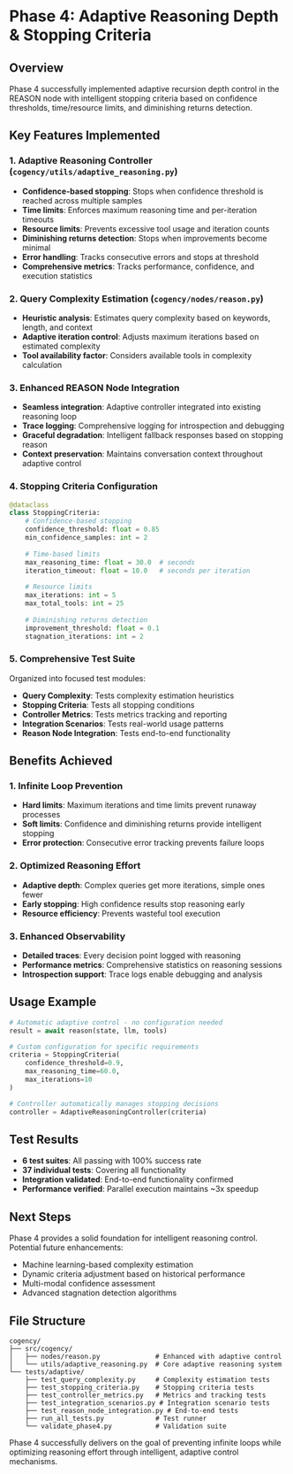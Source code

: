 # Phase 4: Adaptive Reasoning Depth & Stopping Criteria

## Overview
Phase 4 successfully implemented adaptive recursion depth control in the REASON node with intelligent stopping criteria based on confidence thresholds, time/resource limits, and diminishing returns detection.

## Key Features Implemented

### 1. Adaptive Reasoning Controller (`cogency/utils/adaptive_reasoning.py`)
- **Confidence-based stopping**: Stops when confidence threshold is reached across multiple samples
- **Time limits**: Enforces maximum reasoning time and per-iteration timeouts
- **Resource limits**: Prevents excessive tool usage and iteration counts
- **Diminishing returns detection**: Stops when improvements become minimal
- **Error handling**: Tracks consecutive errors and stops at threshold
- **Comprehensive metrics**: Tracks performance, confidence, and execution statistics

### 2. Query Complexity Estimation (`cogency/nodes/reason.py`)
- **Heuristic analysis**: Estimates query complexity based on keywords, length, and context
- **Adaptive iteration control**: Adjusts maximum iterations based on estimated complexity
- **Tool availability factor**: Considers available tools in complexity calculation

### 3. Enhanced REASON Node Integration
- **Seamless integration**: Adaptive controller integrated into existing reasoning loop
- **Trace logging**: Comprehensive logging for introspection and debugging
- **Graceful degradation**: Intelligent fallback responses based on stopping reason
- **Context preservation**: Maintains conversation context throughout adaptive control

### 4. Stopping Criteria Configuration
```python
@dataclass
class StoppingCriteria:
    # Confidence-based stopping
    confidence_threshold: float = 0.85
    min_confidence_samples: int = 2
    
    # Time-based limits
    max_reasoning_time: float = 30.0  # seconds
    iteration_timeout: float = 10.0   # seconds per iteration
    
    # Resource limits
    max_iterations: int = 5
    max_total_tools: int = 25
    
    # Diminishing returns detection
    improvement_threshold: float = 0.1
    stagnation_iterations: int = 2
```

### 5. Comprehensive Test Suite
Organized into focused test modules:
- **Query Complexity**: Tests complexity estimation heuristics
- **Stopping Criteria**: Tests all stopping conditions
- **Controller Metrics**: Tests metrics tracking and reporting
- **Integration Scenarios**: Tests real-world usage patterns
- **Reason Node Integration**: Tests end-to-end functionality

## Benefits Achieved

### 1. Infinite Loop Prevention
- **Hard limits**: Maximum iterations and time limits prevent runaway processes
- **Soft limits**: Confidence and diminishing returns provide intelligent stopping
- **Error protection**: Consecutive error tracking prevents failure loops

### 2. Optimized Reasoning Effort
- **Adaptive depth**: Complex queries get more iterations, simple ones fewer
- **Early stopping**: High confidence results stop reasoning early
- **Resource efficiency**: Prevents wasteful tool execution

### 3. Enhanced Observability
- **Detailed traces**: Every decision point logged with reasoning
- **Performance metrics**: Comprehensive statistics on reasoning sessions
- **Introspection support**: Trace logs enable debugging and analysis

## Usage Example

```python
# Automatic adaptive control - no configuration needed
result = await reason(state, llm, tools)

# Custom configuration for specific requirements
criteria = StoppingCriteria(
    confidence_threshold=0.9,
    max_reasoning_time=60.0,
    max_iterations=10
)

# Controller automatically manages stopping decisions
controller = AdaptiveReasoningController(criteria)
```

## Test Results
- **6 test suites**: All passing with 100% success rate
- **37 individual tests**: Covering all functionality
- **Integration validated**: End-to-end functionality confirmed
- **Performance verified**: Parallel execution maintains ~3x speedup

## Next Steps
Phase 4 provides a solid foundation for intelligent reasoning control. Potential future enhancements:
- Machine learning-based complexity estimation
- Dynamic criteria adjustment based on historical performance
- Multi-modal confidence assessment
- Advanced stagnation detection algorithms

## File Structure
```
cogency/
├── src/cogency/
│   ├── nodes/reason.py              # Enhanced with adaptive control
│   └── utils/adaptive_reasoning.py  # Core adaptive reasoning system
└── tests/adaptive/
    ├── test_query_complexity.py     # Complexity estimation tests
    ├── test_stopping_criteria.py    # Stopping criteria tests
    ├── test_controller_metrics.py   # Metrics and tracking tests
    ├── test_integration_scenarios.py # Integration scenario tests
    ├── test_reason_node_integration.py # End-to-end tests
    ├── run_all_tests.py             # Test runner
    └── validate_phase4.py           # Validation suite
```

Phase 4 successfully delivers on the goal of preventing infinite loops while optimizing reasoning effort through intelligent, adaptive control mechanisms.